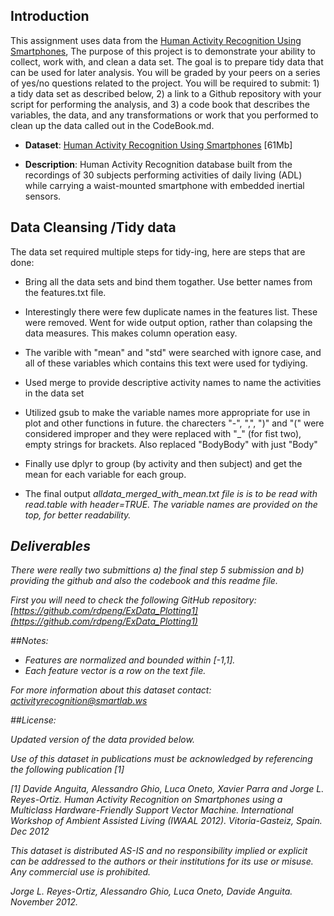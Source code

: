 ## Introduction

This assignment uses data from
the <a href="http://archive.ics.uci.edu/ml/datasets/Human+Activity+Recognition+Using+Smartphones ">Human Activity Recognition Using Smartphones</a>, The purpose of this project is to demonstrate your ability to collect, work with, and clean a data set. The goal is to prepare tidy data that can be used for later analysis. You will be graded by your peers on a series of yes/no questions related to the project. You will be required to submit: 1) a tidy data set as described below, 2) a link to a Github repository with your script for performing the analysis, and 3) a code book that describes the variables, the data, and any transformations or work that you performed to clean up the data called out in the CodeBook.md.


* <b>Dataset</b>: <a href="https://d396qusza40orc.cloudfront.net/getdata%2Fprojectfiles%2FUCI%20HAR%20Dataset.zip">Human Activity Recognition Using Smartphones</a> [61Mb]

* <b>Description</b>: Human Activity Recognition database built from the recordings of 30 subjects performing activities of daily living (ADL) while carrying a waist-mounted smartphone with embedded inertial sensors.



## Data Cleansing /Tidy data


The data set required multiple steps for tidy-ing, here are steps that are done:

* Bring all the data sets and bind them togather. Use better names from the features.txt file.

* Interestingly there were few duplicate names in the features list. These were removed. Went for wide output option, rather than colapsing the data measures. This makes column operation easy. 

*  The varible with "mean" and "std" were searched with ignore case, and all of these variables which contains this text were used for tydiying. 

* Used merge to provide descriptive activity names to name the activities in the data set

* Utilized gsub to make the variable names more appropriate for use in plot and other functions in future. the charecters "-", ",", ")" and "(" were considered improper and they were replaced with "_" (for fist two), empty strings for brackets. Also replaced "BodyBody" with just "Body"

* Finally use dplyr to group (by activity and then subject) and get the mean for each variable for each group.

* The final output <i>alldata_merged_with_mean.txt<i> file is is to be read with read.table with header=TRUE. The variable names are provided on the top, for better readability.  

## Deliverables

There were really two submittions a) the final step 5 submission and b) providing the github and also the 
codebook and this readme file.

First you will need to check the following GitHub repository:
[https://github.com/rdpeng/ExData_Plotting1](https://github.com/rdpeng/ExData_Plotting1)

##Notes: 
- Features are normalized and bounded within [-1,1].
- Each feature vector is a row on the text file.

For more information about this dataset contact: activityrecognition@smartlab.ws

##License:

Updated version of the data provided below.

Use of this dataset in publications must be acknowledged by referencing the following publication [1] 

[1] Davide Anguita, Alessandro Ghio, Luca Oneto, Xavier Parra and Jorge L. Reyes-Ortiz. Human Activity Recognition on Smartphones using a Multiclass Hardware-Friendly Support Vector Machine. International Workshop of Ambient Assisted Living (IWAAL 2012). Vitoria-Gasteiz, Spain. Dec 2012

This dataset is distributed AS-IS and no responsibility implied or explicit can be addressed to the authors or their institutions for its use or misuse. Any commercial use is prohibited.

Jorge L. Reyes-Ortiz, Alessandro Ghio, Luca Oneto, Davide Anguita. November 2012.

